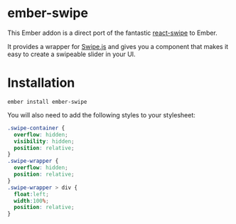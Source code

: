 # ember-swipe

This Ember addon is a direct port of the fantastic [react-swipe](https://github.com/voronianski/react-swipe) to Ember.

It provides a wrapper for [Swipe.js](https://github.com/voronianski/swipe-js-iso) and gives you a component that makes it easy to create a swipeable slider in your UI.

# Installation

`ember install ember-swipe`

You will also need to add the following styles to your stylesheet:

```css
.swipe-container {
  overflow: hidden;
  visibility: hidden;
  position: relative;
}
.swipe-wrapper {
  overflow: hidden;
  position: relative;
}
.swipe-wrapper > div {
  float:left;
  width:100%;
  position: relative;
}
```

